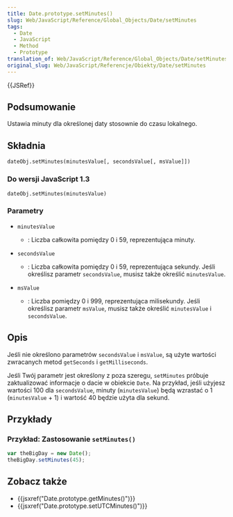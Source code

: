 ```yaml
---
title: Date.prototype.setMinutes()
slug: Web/JavaScript/Reference/Global_Objects/Date/setMinutes
tags:
  - Date
  - JavaScript
  - Method
  - Prototype
translation_of: Web/JavaScript/Reference/Global_Objects/Date/setMinutes
original_slug: Web/JavaScript/Referencje/Obiekty/Date/setMinutes
---
```

{{JSRef}}

## Podsumowanie

Ustawia minuty dla określonej daty stosownie do czasu lokalnego.

## Składnia

    dateObj.setMinutes(minutesValue[, secondsValue[, msValue]])

### Do wersji JavaScript 1.3

    dateObj.setMinutes(minutesValue)

### Parametry

- `minutesValue`
  - : Liczba całkowita pomiędzy 0 i 59, reprezentująca minuty.

- `secondsValue`
  - : Liczba całkowita pomiędzy 0 i 59, reprezentująca sekundy. Jeśli określisz parametr `secondsValue`, musisz także określić `minutesValue`.

- `msValue`
  - : Liczba pomiędzy 0 i 999, reprezentująca milisekundy. Jeśli określisz parametr `msValue`, musisz także określić `minutesValue` i `secondsValue`.

## Opis

Jeśli nie określono parametrów `secondsValue` i `msValue`, są użyte wartości zwracanych metod `getSeconds` i `getMilliseconds`.

Jeśli Twój parametr jest określony z poza szeregu, `setMinutes` próbuje zaktualizować informacje o dacie w obiekcie `Date`. Na przykład, jeśli użyjesz wartości 100 dla `secondsValue`, minuty (`minutesValue`) będą wzrastać o 1 (`minutesValue` + 1) i wartość 40 będzie użyta dla sekund.

## Przykłady

### Przykład: Zastosowanie `setMinutes()`

```js
var theBigDay = new Date();
theBigDay.setMinutes(45);
```

## Zobacz także

- {{jsxref("Date.prototype.getMinutes()")}}
- {{jsxref("Date.prototype.setUTCMinutes()")}}
